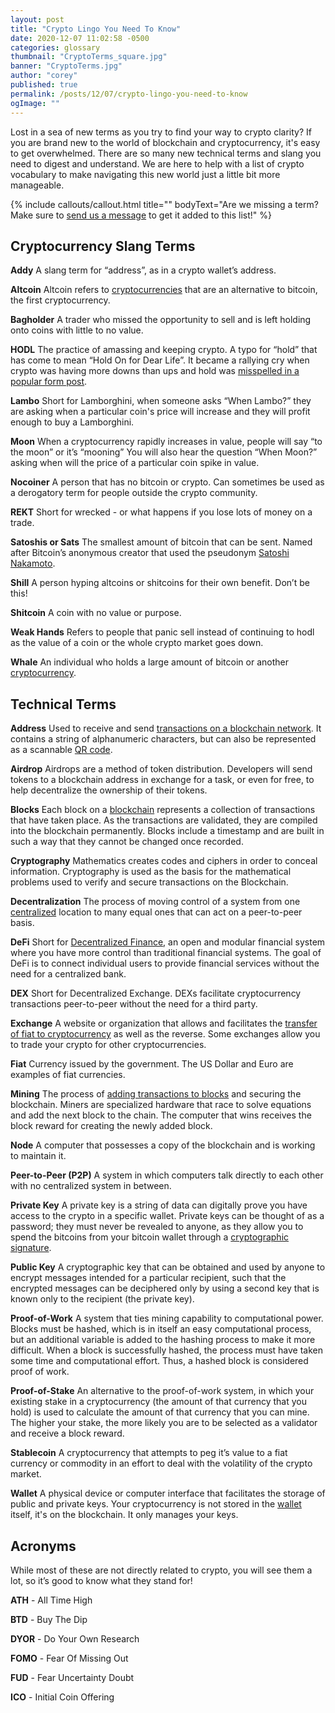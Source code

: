 ```yaml
---
layout: post
title: "Crypto Lingo You Need To Know"
date: 2020-12-07 11:02:58 -0500
categories: glossary
thumbnail: "CryptoTerms_square.jpg"
banner: "CryptoTerms.jpg"
author: "corey"
published: true
permalink: /posts/12/07/crypto-lingo-you-need-to-know
ogImage: ""
---
```

Lost in a sea of new terms as you try to find your way to crypto clarity? If you are brand new to the world of blockchain and cryptocurrency, it's easy to get overwhelmed. There are so many new technical terms and slang you need to digest and understand. We are here to help with a list of crypto vocabulary to make navigating this new world just a little bit more manageable.

{% include callouts/callout.html
  title=""
	bodyText="Are we missing a term? Make sure to <a href='/contact-us/'>send us a message</a> to get it added to this list!"
%}

<h2>Cryptocurrency Slang Terms</h2>
<b>Addy</b>
A slang term for “address”, as in a crypto wallet’s address. 

<b>Altcoin</b>
Altcoin refers to <a href="/faq/what-is-cryptocurrency/" target="_blank">cryptocurrencies</a> that are an alternative to bitcoin, the first cryptocurrency.    

<b>Bagholder</b>
A trader who missed the opportunity to sell and is left holding onto coins with little to no value.
	
<b>HODL</b>
The practice of amassing and keeping crypto. A typo for “hold” that has come to mean “Hold On for Dear Life”. It became a rallying cry when crypto was having more downs than ups and hold was <a href="https://youtu.be/_H2ggdmXRgg?list=PLVmd1I9lPns-xZJ_jBotqiQdfAxGD8_lz&t=179" target="_blank">misspelled in a popular form post</a>.

<b>Lambo</b>
Short for Lamborghini, when someone asks “When Lambo?” they are asking when a particular coin's price will increase and they will profit enough to buy a Lamborghini.

<b>Moon</b>
When a cryptocurrency rapidly increases in value, people will say “to the moon” or it’s “mooning” 
You will also hear the question “When Moon?” asking when will the price of a particular coin spike in value.

<b>Nocoiner</b>
A person that has no bitcoin or crypto. Can sometimes be used as a derogatory term for people outside the crypto community.

<b>REKT</b>
Short for wrecked - or what happens if you lose lots of money on a trade. 

<b>Satoshis or Sats</b>
The smallest amount of bitcoin that can be sent. Named after Bitcoin’s anonymous creator that used the pseudonym <a href="/courses/blockchain-101/01/the-enigma-satoshi-nakamoto" target="_blank">Satoshi Nakamoto</a>. 

<b>Shill</b>
A person hyping altcoins or shitcoins for their own benefit. Don’t be this!

<b>Shitcoin</b>
A coin with no value or purpose.   

<b>Weak Hands</b>
Refers to people that panic sell instead of continuing to hodl as the value of a coin or the whole crypto market goes down. 

<b>Whale</b>
An individual who holds a large amount of bitcoin or another <a href="/faq/what-is-cryptocurrency/" target="_blank">cryptocurrency</a>.

<h2>Technical Terms</h2>
<b>Address</b>
Used to receive and send <a href="https://youtu.be/oP3bKCa8Rq4?list=PLVmd1I9lPns-xZJ_jBotqiQdfAxGD8_lz&t=3" target="_blank">transactions on a blockchain network</a>. It contains a string of alphanumeric characters, but can also be represented as a scannable <a href="https://weteachblockchain.org/faq/what-are-qr-codes/" target="_blank">QR code</a>.

<b>Airdrop</b>
Airdrops are a method of token distribution. Developers will send tokens to a blockchain address in exchange for a task, or even for free, to help decentralize the ownership of their tokens.

<b>Blocks</b>
Each block on a <a href="/faq/what-is-blockchain/" target="_blank">blockchain</a> represents a collection of transactions that have taken place. As the transactions are validated, they are compiled into the blockchain permanently. Blocks include a timestamp and are built in such a way that they cannot be changed once recorded.

<b>Cryptography</b> 
Mathematics creates codes and ciphers in order to conceal information. Cryptography is used as the basis for the mathematical problems used to verify and secure transactions on the Blockchain.

<b>Decentralization</b>
The process of moving control of a system from one <a href="/faq/what-is-decentralization/" target="_blank">centralized</a> location to many equal ones that can act on a peer-to-peer basis.

<b>DeFi</b>
Short for <a href="/decentralized-finance-course/" target="_blank">Decentralized Finance</a>, an open and modular financial system where you have more control than traditional financial systems. The goal of DeFi is to connect individual users to provide financial services without the need for a centralized bank.

<b>DEX</b>
Short for Decentralized Exchange. DEXs facilitate cryptocurrency transactions peer-to-peer without the need for a third party.

<b>Exchange</b> 
A website or organization that allows and facilitates the <a href="/faq/how-to-buy-bitcoin/" target="_blank">transfer of fiat to cryptocurrency</a> as well as the reverse. Some exchanges allow you to trade your crypto for other cryptocurrencies.

<b>Fiat</b>
Currency issued by the government. The US Dollar and Euro are examples of fiat currencies.
 
<b>Mining</b>
The process of <a href="https://youtu.be/Q_BtAGu5i_c?list=PLVmd1I9lPns-xZJ_jBotqiQdfAxGD8_lz&t=3" target="_blank">adding transactions to blocks</a> and securing the blockchain. Miners are specialized hardware that race to solve equations and add the next block to the chain. The computer that wins receives the block reward for creating the newly added block.  

<b>Node</b>
A computer that possesses a copy of the blockchain and is working to maintain it.

<b>Peer-to-Peer (P2P)</b>
A system in which computers talk directly to each other with no centralized system in between.

<b>Private Key</b>
A private key is a string of data can digitally prove you have access to the crypto in a specific wallet. Private keys can be thought of as a password; they must never be revealed to anyone, as they allow you to spend the bitcoins from your bitcoin wallet through a <a href="/courses/blockchain-101/02/asymmetric-encryption" target="_blank">cryptographic signature</a>.

<b>Public Key</b>
A cryptographic key that can be obtained and used by anyone to encrypt messages intended for a particular recipient, such that the encrypted messages can be deciphered only by
using a second key that is known only to the recipient (the private key).

<b>Proof-of-Work</b>
A system that ties mining capability to computational power. Blocks must be hashed, which is in itself an easy computational process, but an additional variable is added to the hashing process to make it more difficult. When a block is successfully hashed, the process must have taken some time and computational effort. Thus, a hashed block is considered proof of work.

<b>Proof-of-Stake</b>
An alternative to the proof-of-work system, in which your existing stake in a cryptocurrency (the amount of that currency that you hold) is used to calculate the amount of that currency that you can mine. The higher your stake, the more likely you are to be selected as a validator and receive a block reward.

<b>Stablecoin</b>
A cryptocurrency that attempts to peg it’s value to a fiat currency or commodity in an effort to deal with the volatility of the crypto market. 

<b>Wallet</b>
A physical device or computer interface that facilitates the storage of public and private keys. Your cryptocurrency is not stored in the <a href="/faq/cryptocurrency-wallets/" target="_blank">wallet</a> itself, it's on the blockchain. It only manages your keys.

<h2>Acronyms</h2>
While most of these are not directly related to crypto, you will see them a lot, so it’s good to know what they stand for!

<b>ATH</b> - All Time High

<b>BTD</b> - Buy The Dip

<b>DYOR</b> - Do Your Own Research 

<b>FOMO</b> - Fear Of Missing Out

<b>FUD</b> - Fear Uncertainty Doubt

<b>ICO</b> - Initial Coin Offering
